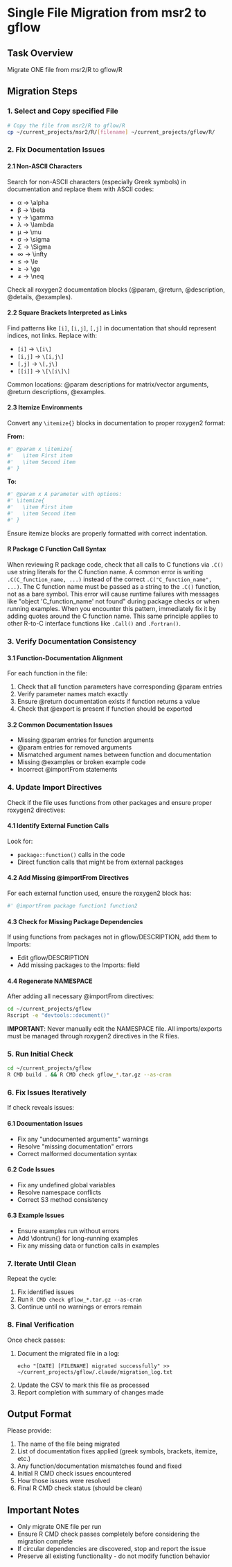 # Single File Migration from msr2 to gflow

## Task Overview
Migrate ONE file from msr2/R to gflow/R 

## Migration Steps

### 1. Select and Copy specified File
```bash
# Copy the file from msr2/R to gflow/R
cp ~/current_projects/msr2/R/[filename] ~/current_projects/gflow/R/
```

### 2. Fix Documentation Issues

#### 2.1 Non-ASCII Characters
Search for non-ASCII characters (especially Greek symbols) in documentation and replace them with ASCII codes:
- α → \alpha
- β → \beta  
- γ → \gamma
- λ → \lambda
- μ → \mu
- σ → \sigma
- Σ → \Sigma
- ∞ → \infty
- ≤ → \le
- ≥ → \ge
- ≠ → \neq

Check all roxygen2 documentation blocks (@param, @return, @description, @details, @examples).

#### 2.2 Square Brackets Interpreted as Links
Find patterns like `[i]`, `[i,j]`, `[,j]` in documentation that should represent indices, not links.
Replace with:
- `[i]` → `\[i\]`
- `[i,j]` → `\[i,j\]`
- `[,j]` → `\[,j\]`
- `[[i]]` → `\[\[i\]\]`

Common locations: @param descriptions for matrix/vector arguments, @return descriptions, @examples.

#### 2.3 Itemize Environments
Convert any `\itemize{}` blocks in documentation to proper roxygen2 format:

**From:**
```r
#' @param x \itemize{
#'   \item First item
#'   \item Second item
#' }
```

**To:**
```r
#' @param x A parameter with options:
#' \itemize{
#'   \item First item
#'   \item Second item
#' }
```
Ensure itemize blocks are properly formatted with correct indentation.

#### R Package C Function Call Syntax
When reviewing R package code, check that all calls to C functions via `.C()`
use string literals for the C function name. A common error is writing
`.C(C_function_name, ...)` instead of the correct `.C("C_function_name", ...)`.
The C function name must be passed as a string to the `.C()` function, not as a
bare symbol. This error will cause runtime failures with messages like "object
'C_function_name' not found" during package checks or when running examples.
When you encounter this pattern, immediately fix it by adding quotes around the
C function name. This same principle applies to other R-to-C interface functions
like `.Call()` and `.Fortran()`.


### 3. Verify Documentation Consistency

#### 3.1 Function-Documentation Alignment
For each function in the file:
1. Check that all function parameters have corresponding @param entries
2. Verify parameter names match exactly
3. Ensure @return documentation exists if function returns a value
4. Check that @export is present if function should be exported

#### 3.2 Common Documentation Issues
- Missing @param entries for function arguments
- @param entries for removed arguments
- Mismatched argument names between function and documentation
- Missing @examples or broken example code
- Incorrect @importFrom statements

### 4. Update Import Directives
Check if the file uses functions from other packages and ensure proper roxygen2 directives:

#### 4.1 Identify External Function Calls
Look for:
- `package::function()` calls in the code
- Direct function calls that might be from external packages

#### 4.2 Add Missing @importFrom Directives
For each external function used, ensure the roxygen2 block has:
```r
#' @importFrom package function1 function2
```

#### 4.3 Check for Missing Package Dependencies
If using functions from packages not in gflow/DESCRIPTION, add them to Imports:
- Edit gflow/DESCRIPTION
- Add missing packages to the Imports: field

#### 4.4 Regenerate NAMESPACE
After adding all necessary @importFrom directives:
```bash
cd ~/current_projects/gflow
Rscript -e "devtools::document()"
```

**IMPORTANT**: Never manually edit the NAMESPACE file. All imports/exports must be managed through roxygen2 directives in the R files.

### 5. Run Initial Check
```bash
cd ~/current_projects/gflow
R CMD build . && R CMD check gflow_*.tar.gz --as-cran
```

### 6. Fix Issues Iteratively
If check reveals issues:

#### 6.1 Documentation Issues
- Fix any "undocumented arguments" warnings
- Resolve "missing documentation" errors
- Correct malformed documentation syntax

#### 6.2 Code Issues  
- Fix any undefined global variables
- Resolve namespace conflicts
- Correct S3 method consistency

#### 6.3 Example Issues
- Ensure examples run without errors
- Add \dontrun{} for long-running examples
- Fix any missing data or function calls in examples

### 7. Iterate Until Clean
Repeat the cycle:
1. Fix identified issues
2. Run `R CMD check gflow_*.tar.gz --as-cran`
3. Continue until no warnings or errors remain

### 8. Final Verification
Once check passes:
1. Document the migrated file in a log:
   ```
   echo "[DATE] [FILENAME] migrated successfully" >> ~/current_projects/gflow/.claude/migration_log.txt
   ```
2. Update the CSV to mark this file as processed
3. Report completion with summary of changes made

## Output Format
Please provide:
1. The name of the file being migrated
2. List of documentation fixes applied (greek symbols, brackets, itemize, etc.)
3. Any function/documentation mismatches found and fixed
4. Initial R CMD check issues encountered
5. How those issues were resolved
6. Final R CMD check status (should be clean)

## Important Notes
- Only migrate ONE file per run
- Ensure R CMD check passes completely before considering the migration complete
- If circular dependencies are discovered, stop and report the issue
- Preserve all existing functionality - do not modify function behavior
